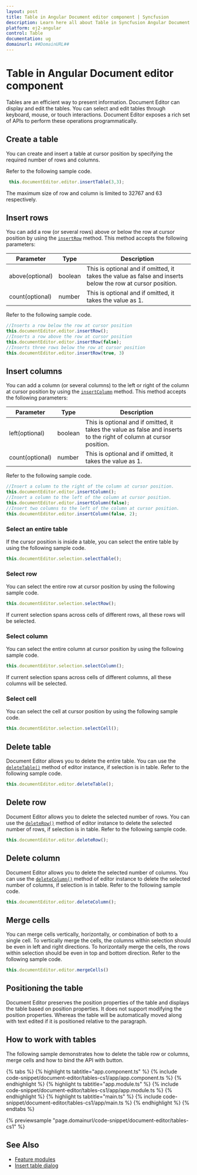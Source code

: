 ```yaml
---
layout: post
title: Table in Angular Document editor component | Syncfusion
description: Learn here all about Table in Syncfusion Angular Document editor component of Syncfusion Essential JS 2 and more.
platform: ej2-angular
control: Table 
documentation: ug
domainurl: ##DomainURL##
---
```


# Table in Angular Document editor component

Tables are an efficient way to present information. Document Editor can display and edit the tables. You can select and edit tables through keyboard, mouse, or touch interactions. Document Editor exposes a rich set of APIs to perform these operations programmatically.

## Create a table

You can create and insert a table at cursor position by specifying the required number of rows and columns.

Refer to the following sample code.

```typescript
 this.documentEditor.editor.insertTable(3,3);
```

The maximum size of row and column is limited to 32767 and 63 respectively.

## Insert rows

You can add a row (or several rows) above or below the row at cursor position by using the [`insertRow`](https://ej2.syncfusion.com/angular/documentation/api/document-editor/editor/#insertrow) method. This method accepts the following parameters:

Parameter | Type | Description
----------|------|-------------
above(optional) | boolean | This is optional and if omitted, it takes the value as false and inserts below the row at cursor position.
count(optional) | number | This is optional and if omitted, it takes the value as 1.

Refer to the following sample code.

```typescript
//Inserts a row below the row at cursor position
this.documentEditor.editor.insertRow();
//Inserts a row above the row at cursor position
this.documentEditor.editor.insertRow(false);
//Inserts three rows below the row at cursor position
this.documentEditor.editor.insertRow(true, 3)
```

## Insert columns

You can add a column (or several columns) to the left or right of the column at cursor position by using the [`insertColumn`](https://ej2.syncfusion.com/angular/documentation/api/document-editor/editor/#insertcolumn) method. This method accepts the following parameters:

Parameter | Type | Description
----------|------|-------------
left(optional) | boolean| This is optional and if omitted, it takes the value as false and inserts to the right of column at cursor position.
count(optional) | number |  This is optional and if omitted, it takes the value as 1.

Refer to the following sample code.

```typescript
//Insert a column to the right of the column at cursor position.
this.documentEditor.editor.insertColumn();
//Insert a column to the left of the column at cursor position.
this.documentEditor.editor.insertColumn(false);
//Insert two columns to the left of the column at cursor position.
this.documentEditor.editor.insertColumn(false, 2);
```

### Select an entire table

If the cursor position is inside a table, you can select the entire table by using the following sample code.

```typescript
this.documentEditor.selection.selectTable();
```

### Select row

You can select the entire row at cursor position by using the following sample code.

```typescript
this.documentEditor.selection.selectRow();
```

If current selection spans across cells of different rows, all these rows will be selected.

### Select column

You can select the entire column at cursor position by using the following sample code.

```typescript
this.documentEditor.selection.selectColumn();
```

If current selection spans across cells of different columns, all these columns will be selected.

### Select cell

You can select the cell at cursor position by using the following sample code.

```typescript
this.documentEditor.selection.selectCell();
```

## Delete table

Document Editor allows you to delete the entire table. You can use the [`deleteTable()`](../api/document-editor/editor/#deletetable) method of editor instance, if selection is in table. Refer to the following sample code.

```typescript
this.documentEditor.editor.deleteTable();
```

## Delete row

Document Editor allows you to delete the selected number of rows. You can use the [`deleteRow()`](../api/document-editor/editor/#deleterow) method of editor instance to delete the selected number of rows, if selection is in table. Refer to the following sample code.

```typescript
this.documentEditor.editor.deleteRow();
```

## Delete column

Document Editor allows you to delete the selected number of columns. You can use the [`deleteColumn()`](../api/document-editor/editor/#deletecolumn) method of editor instance to delete the selected number of columns, if selection is in table. Refer to the following sample code.

```typescript
this.documentEditor.editor.deleteColumn();
```

## Merge cells

You can merge cells vertically, horizontally, or combination of both to a single cell. To vertically merge the cells, the columns within selection should be even in left and right directions. To horizontally merge the cells, the rows within selection should be even in top and bottom direction.
Refer to the following sample code.

```typescript
this.documentEditor.editor.mergeCells()
```

## Positioning the table

Document Editor preserves the position properties of the table and displays the table based on position properties. It does not support modifying the position properties. Whereas the table will be automatically moved along with text edited if it is positioned relative to the paragraph.

## How to work with tables

The following sample demonstrates how to delete the table row or columns, merge cells and how to bind the API with button.

{% tabs %}
{% highlight ts tabtitle="app.component.ts" %}
{% include code-snippet/document-editor/tables-cs1/app/app.component.ts %}
{% endhighlight %}
{% highlight ts tabtitle="app.module.ts" %}
{% include code-snippet/document-editor/tables-cs1/app/app.module.ts %}
{% endhighlight %}
{% highlight ts tabtitle="main.ts" %}
{% include code-snippet/document-editor/tables-cs1/app/main.ts %}
{% endhighlight %}
{% endtabs %}
  
{% previewsample "page.domainurl/code-snippet/document-editor/tables-cs1" %}

## See Also

* [Feature modules](../document-editor/feature-module/)
* [Insert table dialog](../document-editor/dialog#table-dialog)